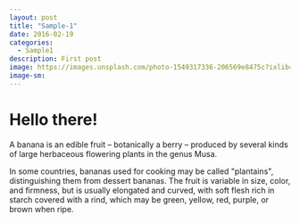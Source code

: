 ```yaml
---
layout: post
title: "Sample-1"
date: 2016-02-19
categories:
  - Sample1
description: First post
image: https://images.unsplash.com/photo-1549317336-206569e8475c?ixlib=rb-1.2.1&auto=format&fit=crop&w=500&q=60
image-sm:
---
```


# Hello there!
A banana is an edible fruit – botanically a berry – produced by several kinds
of large herbaceous flowering plants in the genus Musa.

In some countries, bananas used for cooking may be called "plantains",
distinguishing them from dessert bananas. The fruit is variable in size, color,
and firmness, but is usually elongated and curved, with soft flesh rich in
starch covered with a rind, which may be green, yellow, red, purple, or brown
when ripe.
